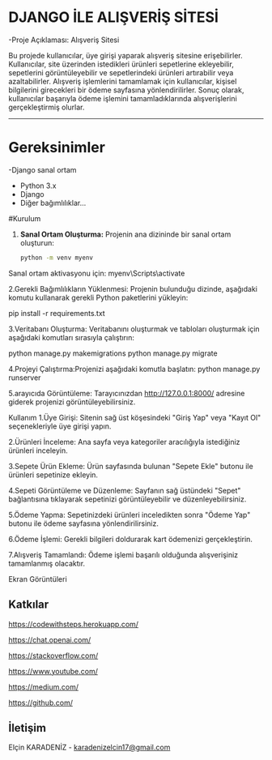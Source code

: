 # DJANGO İLE  ALIŞVERİŞ SİTESİ


-Proje Açıklaması: Alışveriş Sitesi

Bu projede kullanıcılar, üye girişi yaparak alışveriş sitesine erişebilirler. Kullanıcılar, site üzerinden istedikleri ürünleri sepetlerine ekleyebilir, sepetlerini görüntüleyebilir ve sepetlerindeki ürünleri artırabilir veya azaltabilirler. Alışveriş işlemlerini tamamlamak için kullanıcılar, kişisel bilgilerini girecekleri bir ödeme sayfasına yönlendirilirler. Sonuç olarak, kullanıcılar başarıyla ödeme işlemini tamamladıklarında alışverişlerini gerçekleştirmiş olurlar.

---
# Gereksinimler


-Django sanal ortam

- Python 3.x
- Django
- Diğer bağımlılıklar...


#Kurulum 

1. **Sanal Ortam Oluşturma:**
   Projenin ana dizininde bir sanal ortam oluşturun:
   ```bash
   python -m venv myenv
Sanal ortam aktivasyonu için:
myenv\Scripts\activate

2.Gerekli Bağımlılıkların Yüklenmesi:
Projenin bulunduğu dizinde, aşağıdaki komutu kullanarak gerekli Python paketlerini yükleyin:

pip install -r requirements.txt

3.Veritabanı Oluşturma:
Veritabanını oluşturmak ve tabloları oluşturmak için aşağıdaki komutları sırasıyla çalıştırın:

python manage.py makemigrations
python manage.py migrate


4.Projeyi Çalıştırma:Projenizi aşağıdaki komutla başlatın:
python manage.py runserver

5.arayıcıda Görüntüleme:
Tarayıcınızdan http://127.0.0.1:8000/ adresine giderek projenizi görüntüleyebilirsiniz.




Kullanım
1.Üye Girişi:
Sitenin sağ üst köşesindeki "Giriş Yap" veya "Kayıt Ol" seçenekleriyle üye girişi yapın.

2.Ürünleri İnceleme:
Ana sayfa veya kategoriler aracılığıyla istediğiniz ürünleri inceleyin.

3.Sepete Ürün Ekleme:
Ürün sayfasında bulunan "Sepete Ekle" butonu ile ürünleri sepetinize ekleyin.

4.Sepeti Görüntüleme ve Düzenleme:
Sayfanın sağ üstündeki "Sepet" bağlantısına tıklayarak sepetinizi görüntüleyebilir ve düzenleyebilirsiniz.

5.Ödeme Yapma:
Sepetinizdeki ürünleri inceledikten sonra "Ödeme Yap" butonu ile ödeme sayfasına yönlendirilirsiniz.

6.Ödeme İşlemi:
Gerekli bilgileri doldurarak kart ödemenizi gerçekleştirin.

7.Alışveriş Tamamlandı:
Ödeme işlemi başarılı olduğunda alışverişiniz tamamlanmış olacaktır.


Ekran Görüntüleri



## Katkılar

https://codewithsteps.herokuapp.com/

https://chat.openai.com/

https://stackoverflow.com/

https://www.youtube.com/

https://medium.com/

https://github.com/


## İletişim 


Elçin KARADENİZ - karadenizelcin17@gmail.com








